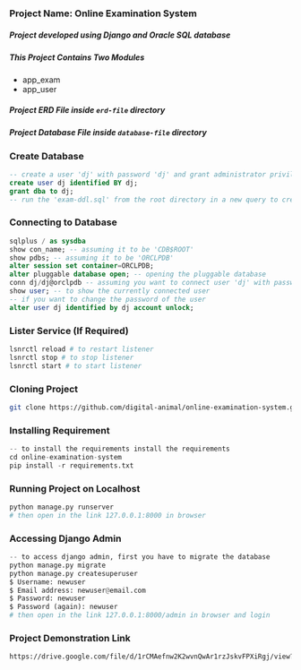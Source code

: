 ### Project Name: Online Examination System

##### Project developed using Django and Oracle SQL database  

##### This Project Contains Two Modules

- app_exam
- app_user

##### Project ERD File inside `erd-file` directory

##### Project Database File inside `database-file` directory

### Create Database

```sql
-- create a user 'dj' with password 'dj' and grant administrator privilege
create user dj identified BY dj;
grant dba to dj;
-- run the 'exam-ddl.sql' from the root directory in a new query to create the tables
```

###  Connecting to Database

```sql
sqlplus / as sysdba
show con_name; -- assuming it to be 'CDB$ROOT'
show pdbs; -- assuming it to be 'ORCLPDB'
alter session set container=ORCLPDB;
alter pluggable database open; -- opening the pluggable database
conn dj/dj@orclpdb -- assuming you want to connect user 'dj' with password 'dj'
show user; -- to show the currently connected user
-- if you want to change the password of the user
alter user dj identified by dj account unlock;
```

### Lister Service (If Required)

```bash
lsnrctl reload # to restart listener
lsnrctl stop # to stop listener
lsnrctl start # to start listener
```

### Cloning Project

```bash
git clone https://github.com/digital-animal/online-examination-system.git
```

### Installing Requirement 

```python
-- to install the requirements install the requirements
cd online-examination-system
pip install -r requirements.txt
```

### Running Project on Localhost

```python
python manage.py runserver
# then open in the link 127.0.0.1:8000 in browser
```

### Accessing Django Admin

```python
-- to access django admin, first you have to migrate the database
python manage.py migrate
python manage.py createsuperuser
$ Username: newuser
$ Email address: newuser@email.com
$ Password: newuser
$ Password (again): newuser
# then open in the link 127.0.0.1:8000/admin in browser and login
```

### Project Demonstration Link

```bash
https://drive.google.com/file/d/1rCMAefnw2K2wvnQwAr1rzJskvFPXiRgj/view?usp=sharing
```

